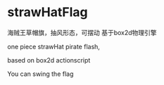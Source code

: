 strawHatFlag
============

海贼王草帽旗，抽风形态，可摆动
基于box2d物理引擎

one piece strawHat pirate flash,

based on box2d actionscript

You can swing the flag